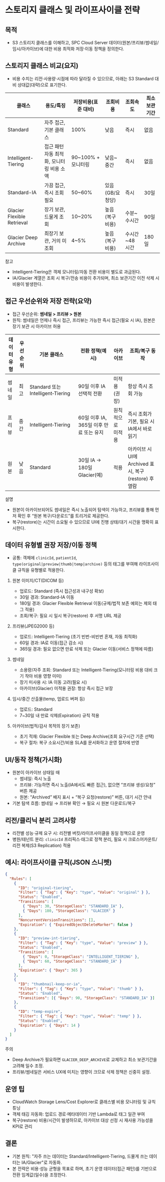 # 스토리지 클래스 및 라이프사이클 전략

## 목적

- S3 스토리지 클래스를 이해하고, SPC Cloud Server 데이터(원본/프리뷰/썸네일/임시/아카이브)에 대한 비용 최적화 저장·이동 정책을 정의한다.

## 스토리지 클래스 비교(요지)

- 비용 수치는 리전·사용량·시점에 따라 달라질 수 있으므로, 아래는 S3 Standard 대비 상대값(대략)으로 표기한다.

| 클래스                     | 용도/특징                                 | 저장비용(표준 대비) | 조회비용        | 조회속도      | 최소 보관기간 |
| -------------------------- | ----------------------------------------- | ------------------- | --------------- | ------------- | ------------- |
| Standard                   | 자주 접근, 기본 클래스                    | 100%                | 낮음            | 즉시          | 없음          |
| Intelligent-Tiering        | 접근 패턴 자동 최적화, 모니터링 비용 소액 | 90~100% + 모니터링  | 낮음~중간       | 즉시          | 없음          |
| Standard-IA                | 가끔 접근, 즉시 조회 필요                 | 50~60%              | 있음(GB/요청당) | 즉시          | 30일          |
| Glacier Flexible Retrieval | 장기 보관, 드물게 조회                    | 10~20%              | 높음(복구 비용) | 수분~수시간   | 90일          |
| Glacier Deep Archive       | 최장기 보관, 거의 미조회                  | 4~5%                | 높음(복구 비용) | 수시간~48시간 | 180일         |

참고

- Intelligent-Tiering은 객체 모니터링/자동 전환 비용이 별도로 과금된다.
- IA/Glacier 계열은 조회 시 복구/전송 비용이 추가되며, 최소 보관기간 이전 삭제 시 비용이 발생한다.

## 접근 우선순위와 저장 전략(요약)

- 접근 우선순위: **썸네일 > 프리뷰 > 원본**
- 원칙: 썸네일은 언제나 즉시 접근, 프리뷰는 가능한 즉시 접근(필요 시 IA), 원본은 장기 보관 시 아카이브 허용

| 데이터 유형 | 우선순위 | 기본 클래스 | 전환 정책(예시) | 아카이브 | 조회/복구 동작 |
| --- | --- | --- | --- | --- | --- |
| 썸네일 | 최고 | Standard 또는 Intelligent‑Tiering | 90일 이후 IA 선택적 전환 | 미적용(권장) | 항상 즉시 조회 가능 |
| 프리뷰 | 중간 | Intelligent‑Tiering | 60일 이후 IA, 365일 이후 만료 또는 유지 | 원칙적으로 미적용 | 즉시 조회가 기본, 필요 시 IA에서 바로 읽기 |
| 원본 | 낮음 | Standard | 30일 IA → 180일 Glacier(예) | 적용 | 아카이브 시 UI에 Archived 표시, 복구(restore) 후 열람 |

설명

- 원본이 아카이브되어도 썸네일은 즉시 노출되어 탐색이 가능하고, 프리뷰를 통해 먼저 확인 후 “원본 복구/다운로드”를 트리거로 제공한다.
- 복구(restore)는 시간이 소요될 수 있으므로 UI에 진행 상태/대기 시간을 명확히 표시한다.

## 데이터 유형별 권장 저장/이동 정책

- 공통: 객체에 `clinicId`, `patientId`, `type(original|preview|thumb|temp|archive)` 등의 태그를 부여해 라이프사이클 규칙을 유형별로 적용한다.

1. 원본 이미지/CT(DICOM 등)

   - 업로드: Standard (즉시 접근성과 내구성 확보)
   - 30일 경과: Standard-IA 이동
   - 180일 경과: Glacier Flexible Retrieval 이동(규제/법적 보존 예외는 제외 태그 적용)
   - 조회/복구: 필요 시 일시 복구(restore) 후 서명 URL 제공

2. 프리뷰(JPEG2000 등)

   - 업로드: Intelligent-Tiering (초기 빈번-비빈번 혼재, 자동 최적화)
   - 60일 경과: IA로 이동(접근 감소 시)
   - 365일 경과: 필요 없으면 만료 삭제 또는 Glacier 이동(서비스 정책에 따름)

3. 썸네일

   - 소용량/자주 조회: Standard 또는 Intelligent‑Tiering(모니터링 비용 대비 크기 작아 비용 영향 미미)
   - 장기 미사용 시: IA 이동 고려(필요 시)
   - 아카이브(Glacier) 미적용 권장: 항상 즉시 접근 보장

4. 임시/중간 산출물(temp, 업로드 버퍼 등)

   - 업로드: Standard
   - 7~30일 내 만료 삭제(Expiration) 규칙 적용

5. 아카이브(법적/감사 목적의 장기 보존)

   - 초기 적재: Glacier Flexible 또는 Deep Archive(조회 요구시간 기준 선택)
   - 복구 절차: 복구 소요시간/비용 SLA를 문서화하고 운영 절차에 반영

## UI/동작 정책(가시화)

- 원본이 아카이브 상태일 때
  - 썸네일: 즉시 노출
  - 프리뷰: 가능하면 즉시 노출(IA에서도 빠른 접근), 없으면 “프리뷰 생성/요청” 버튼 제공
  - 원본: “Archived” 배지 표시 + “복구 요청(restore)” 버튼, 대기 시간 안내
- 기본 탐색 흐름: 썸네일 → 프리뷰 확인 → 필요 시 원본 다운로드/복구

## 리전/클리닉 분리 고려사항

- 리전별 성능·규제 요구 시: 리전별 버킷/라이프사이클을 동일 정책으로 운영
- 병원/테넌트 분리: `clinicId` 프리픽스·태그로 정책 분리, 필요 시 크로스어카운트/리전 복제(S3 Replication) 적용

## 예시: 라이프사이클 규칙(JSON 스니펫)

```json
{
  "Rules": [
    {
      "ID": "original-tiering",
      "Filter": { "Tag": { "Key": "type", "Value": "original" } },
      "Status": "Enabled",
      "Transitions": [
        { "Days": 30, "StorageClass": "STANDARD_IA" },
        { "Days": 180, "StorageClass": "GLACIER" }
      ],
      "NoncurrentVersionTransitions": [],
      "Expiration": { "ExpiredObjectDeleteMarker": false }
    },
    {
      "ID": "preview-int-tiering",
      "Filter": { "Tag": { "Key": "type", "Value": "preview" } },
      "Status": "Enabled",
      "Transitions": [
        { "Days": 0, "StorageClass": "INTELLIGENT_TIERING" },
        { "Days": 60, "StorageClass": "STANDARD_IA" }
      ],
      "Expiration": { "Days": 365 }
    },
    {
      "ID": "thumbnail-keep-or-ia",
      "Filter": { "Tag": { "Key": "type", "Value": "thumb" } },
      "Status": "Enabled",
      "Transitions": [{ "Days": 90, "StorageClass": "STANDARD_IA" }]
    },
    {
      "ID": "temp-expire",
      "Filter": { "Tag": { "Key": "type", "Value": "temp" } },
      "Status": "Enabled",
      "Expiration": { "Days": 14 }
    }
  ]
}
```

주의

- Deep Archive가 필요하면 `GLACIER_DEEP_ARCHIVE`로 교체하고 최소 보관기간을 고려해 일수 조정.
- 프리뷰/썸네일은 서비스 UX에 미치는 영향이 크므로 삭제 정책은 신중히 설정.

## 운영 팁

- CloudWatch Storage Lens/Cost Explorer로 클래스별 비용 모니터링 및 규칙 튜닝
- 객체 태깅 자동화: 업로드 경로·메타데이터 기반 Lambda로 태그 일관 부여
- 복구(restore) 비용/시간이 발생하므로, 아카이브 대상 선정 시 재사용 가능성을 KPI로 관리

## 결론

- 기본 원칙: "자주 쓰는 데이터는 Standard/Intelligent-Tiering, 드물게 쓰는 데이터는 IA/Glacier"로 자동화.
- 본 전략은 비용·성능 균형을 목표로 하며, 초기 운영 데이터(접근 패턴)를 기반으로 전환 임계값(일수)을 조정한다.
